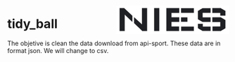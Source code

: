 <a href="http://nies.soccer/"><img src="https://github.com/nepito/world_cup_semis/blob/develop/img/logo.jpeg" align="right" width="256" /></a>
# tidy_ball

The objetive is clean the data download from api-sport. These data are in format
json. We will change to csv.
